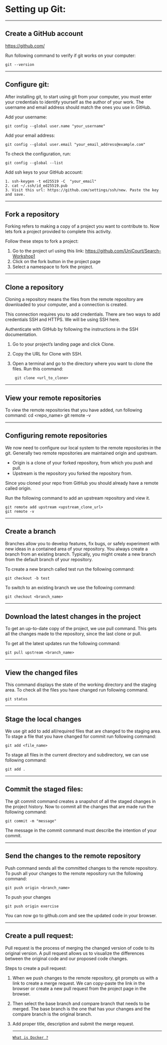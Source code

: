 # Setting up Git:
<hr>

## Create a GitHub account
https://github.com/

Run following command to verify if git works on your computer:

    git --version
<hr>

## Configure git:
After installing git, to start using git from your computer, you must enter your credentials to identify 
yourself as the author of your work. The username and email address should match the ones 
you use in GitHub.

Add your username:

    git config --global user.name "your_username"

Add your email address:

    git config --global user.email "your_email_address@example.com"

To check the configuration, run:

    git config --global --list

Add ssh keys to your GitHub account:

    1. ssh-keygen -t ed25519 -C  "your_email"
    2. cat ~/.ssh/id_ed25519.pub
    3. Visit this url: https://github.com/settings/ssh/new. Paste the key and save.
<hr>

## Fork a repository
Forking refers to making a copy of a project you want to contribute to. 
Now lets fork a project provided to complete this activity. 

Follow these steps to fork a project:

1. Go to the project url using this link: https://github.com/UniCourt/Search-Workshop1
2. Click on the fork button in the project page
3. Select a namespace to fork the project.
<hr>

## Clone a repository
Cloning a repository means the files from the remote repository are downloaded to your computer, 
and a connection is created.

This connection requires you to add credentials. There are two ways to add credentials SSH and HTTPS. 
We will be using SSH here.

Authenticate with GitHub by following the instructions in the SSH documentation.

1. Go to your project’s landing page and click Clone.
2. Copy the URL for Clone with SSH.
3. Open a terminal and go to the directory where you want to clone the files. Run this command:

        git clone <url_to_clone>
<hr>

## View your remote repositories
To view the remote repositories that you have added, run following command:
    cd <repo_name>
    git remote -v
<hr>

## Configuring remote repositories

We now need to configure our local system to the remote repositories in the git. 
Generally two remote repositories are maintained origin and upstream. 
- Origin is a clone of your forked repository, from which you push and pull.
- Upstream is the repository you forked the repository from.

Since you cloned your repo from GitHub you should already have a remote called origin.

Run the following command to add an upstream repository and view it.

    git remote add upstream <upstream_clone_url>
    git remote -v
<hr>

## Create a branch
Branches allow you to develop features, fix bugs, or safely experiment with new ideas in a 
contained area of your repository. You always create a branch from an existing branch. Typically, 
you might create a new branch from the default branch of your repository.


To create a new branch called test run the following command:

    git checkout -b test


To switch to an existing branch we use the following command:

    git checkout <branch_name>
<hr>

## Download the latest changes in the project
To get an up-to-date copy of the project, we use pull command. This gets all the changes 
made to the repository, since the last clone or pull. 

To get all the latest updates run the following command:

    git pull upstream <branch_name>
<hr>

## View the changed files 
This command displays the state of the working directory and the staging area.
To check all the files you have changed run following command.

    git status
<hr>

## Stage the local changes
We use git add to add all/required files that are changed to the staging area.
To stage a file that you have changed for commit run following command:

    git add <file_name>

To stage all files in the current directory and subdirectory, we can use following command:

    git add .
<hr>

## Commit the staged files:
The git commit command creates a snapshot of all the staged changes in the project history.
Now to commit all the changes that are made run the following command:

    git commit -m "message"
The message in the commit command must describe the intention of your commit.
<hr>

## Send the changes to the remote repository
Push command sends all the committed changes to the remote repository. To push all your changes to the remote repository run the following command:

    git push origin <branch_name>

To push your changes

    git push origin exercise

You can now go to github.com and see the updated code in your browser.
<hr>

## Create a pull request:
Pull request is the process of merging the changed version of code to its original version. A pull request allows us to visualize the differences between the original code and our proposed code changes. 

Steps to create a pull request:
1. When we push changes to the remote repository, git prompts us with a link to create a merge request. We can copy-paste the link in the browser or create a new pull request from the project page in the browser.

2. Then select the base branch and compare branch that needs to be merged. The base branch is the one that has your changes and the compare branch is the original branch.

3. Add proper title, description and submit the merge request.
<br><hr>
[`What is Docker ?`](../docker/docker_introduction.md)